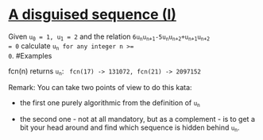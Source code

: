 # [A disguised sequence (I)](https://www.codewars.com/kata/a-disguised-sequence-i "https://www.codewars.com/kata/563f0c54a22b9345bf000053")

Given <code>u<sub>0</sub> = 1, u<sub>1</sub> = 2</code> and the relation
<code>6u<sub>n</sub>u<sub>n+1</sub>-5u<sub>n</sub>u<sub>n+2</sub>+u<sub>n+1</sub>u<sub>n+2</sub> = 0</code>
calculate <code>u<sub>n</sub> for any integer n >= 0</code>.
#Examples

fcn(n) returns <code>u<sub>n</sub></code>: 
` fcn(17) -> 131072, fcn(21) -> 2097152`

Remark:
You can take two points of view to do this kata: 

- the first one purely algorithmic from the definition of <code>u<sub>n</sub></code>

- the second one - not at all mandatory, but as a complement - is to get a bit your head around and find which sequence is hidden behind <code>u<sub>n</sub></code>. 
